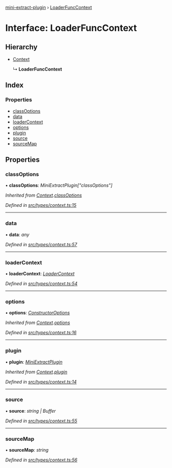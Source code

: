 [mini-extract-plugin](../README.md) › [LoaderFuncContext](loaderfunccontext.md)

# Interface: LoaderFuncContext

## Hierarchy

* [Context](context.md)

  ↳ **LoaderFuncContext**

## Index

### Properties

* [classOptions](loaderfunccontext.md#classoptions)
* [data](loaderfunccontext.md#data)
* [loaderContext](loaderfunccontext.md#loadercontext)
* [options](loaderfunccontext.md#options)
* [plugin](loaderfunccontext.md#plugin)
* [source](loaderfunccontext.md#source)
* [sourceMap](loaderfunccontext.md#sourcemap)

## Properties

###  classOptions

• **classOptions**: *MiniExtractPlugin["classOptions"]*

*Inherited from [Context](context.md).[classOptions](context.md#classoptions)*

*Defined in [src/types/context.ts:15](https://github.com/JuroOravec/mini-extract-plugin/blob/4b5288b/src/types/context.ts#L15)*

___

###  data

• **data**: *any*

*Defined in [src/types/context.ts:57](https://github.com/JuroOravec/mini-extract-plugin/blob/4b5288b/src/types/context.ts#L57)*

___

###  loaderContext

• **loaderContext**: *[LoaderContext](../README.md#loadercontext)*

*Defined in [src/types/context.ts:54](https://github.com/JuroOravec/mini-extract-plugin/blob/4b5288b/src/types/context.ts#L54)*

___

###  options

• **options**: *[ConstructorOptions](../README.md#constructoroptions)*

*Inherited from [Context](context.md).[options](context.md#options)*

*Defined in [src/types/context.ts:16](https://github.com/JuroOravec/mini-extract-plugin/blob/4b5288b/src/types/context.ts#L16)*

___

###  plugin

• **plugin**: *[MiniExtractPlugin](miniextractplugin.md)*

*Inherited from [Context](context.md).[plugin](context.md#plugin)*

*Defined in [src/types/context.ts:14](https://github.com/JuroOravec/mini-extract-plugin/blob/4b5288b/src/types/context.ts#L14)*

___

###  source

• **source**: *string | Buffer*

*Defined in [src/types/context.ts:55](https://github.com/JuroOravec/mini-extract-plugin/blob/4b5288b/src/types/context.ts#L55)*

___

###  sourceMap

• **sourceMap**: *string*

*Defined in [src/types/context.ts:56](https://github.com/JuroOravec/mini-extract-plugin/blob/4b5288b/src/types/context.ts#L56)*
